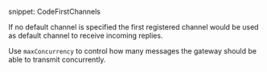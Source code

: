 snippet: CodeFirstChannels

If no default channel is specified the first registered channel would be used as default channel to receive incoming replies.

Use `maxConcurrency` to control how many messages the gateway should be able to transmit concurrently.